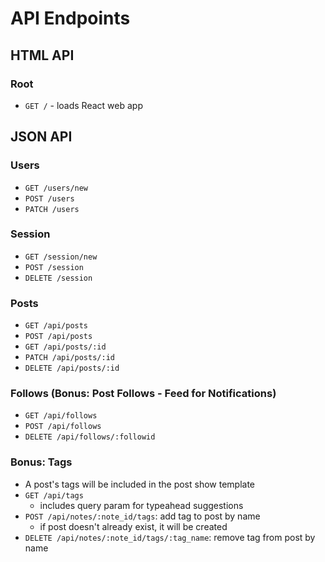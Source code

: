 # API Endpoints

## HTML API

### Root

- `GET /` - loads React web app

## JSON API

### Users

- `GET /users/new`
- `POST /users`
- `PATCH /users`

### Session

- `GET /session/new`
- `POST /session`
- `DELETE /session`

### Posts

- `GET /api/posts`
- `POST /api/posts`
- `GET /api/posts/:id`
- `PATCH /api/posts/:id`
- `DELETE /api/posts/:id`

### Follows (Bonus: Post Follows - Feed for Notifications)

- `GET /api/follows`
- `POST /api/follows`
- `DELETE /api/follows/:followid`

### Bonus: Tags

- A post's tags will be included in the post show template
- `GET /api/tags`
  - includes query param for typeahead suggestions
- `POST /api/notes/:note_id/tags`: add tag to post by name
  - if post doesn't already exist, it will be created
- `DELETE /api/notes/:note_id/tags/:tag_name`: remove tag from post by
  name
